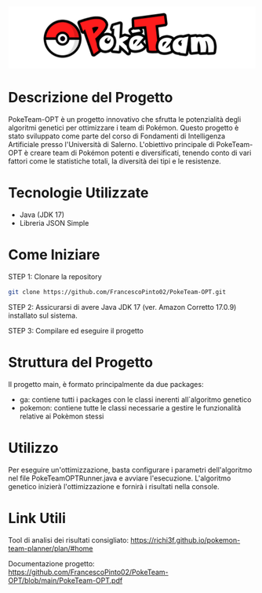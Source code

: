 <img src="https://github.com/FrancescoPinto02/PokeTeam-OPT/blob/main/img/logo.png?raw=true" alt="logo.png">

# Descrizione del Progetto
PokeTeam-OPT è un progetto innovativo che sfrutta le potenzialità degli algoritmi genetici per ottimizzare i team di Pokémon. 
Questo progetto è stato sviluppato come parte del corso di Fondamenti di Intelligenza Artificiale presso l'Università di Salerno. 
L'obiettivo principale di PokeTeam-OPT è creare team di Pokémon potenti e diversificati, tenendo conto di vari fattori 
come le statistiche totali, la diversità dei tipi e le resistenze.

# Tecnologie Utilizzate
<ul>
    <li>Java (JDK 17)</li>
    <li>Libreria JSON Simple</li>
</ul>

# Come Iniziare
STEP 1: Clonare la repository
```bash
git clone https://github.com/FrancescoPinto02/PokeTeam-OPT.git
```
STEP 2: Assicurarsi di avere Java JDK 17 (ver. Amazon Corretto 17.0.9) installato sul sistema.

STEP 3: Compilare ed eseguire il progetto

# Struttura del Progetto
Il progetto main, è formato principalmente da due packages:
<ul>
    <li>ga: contiene tutti i packages con le classi inerenti all`algoritmo genetico</li>
    <li>pokemon: contiene tutte le classi necessarie a gestire le funzionalità relative ai Pokèmon stessi</li>
</ul>

# Utilizzo
Per eseguire un'ottimizzazione, basta configurare i parametri dell'algoritmo nel file PokeTeamOPTRunner.java e avviare l'esecuzione. 
L'algoritmo genetico inizierà l'ottimizzazione e fornirà i risultati nella console.


# Link Utili
Tool di analisi dei risultati consigliato: https://richi3f.github.io/pokemon-team-planner/plan/#home

Documentazione progetto: https://github.com/FrancescoPinto02/PokeTeam-OPT/blob/main/PokeTeam-OPT.pdf
